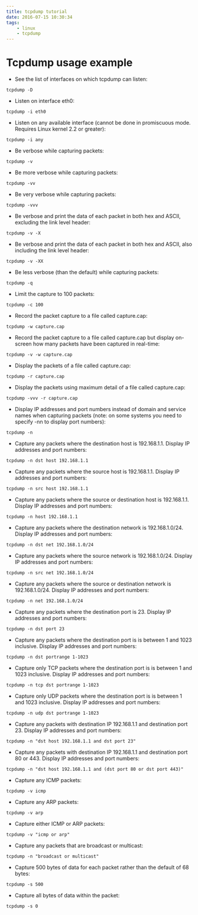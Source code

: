 ```yaml
---
title: tcpdump tutorial
date: 2016-07-15 10:30:34
tags:
    - linux
    - tcpdump
---
```

# Tcpdump usage example
- See the list of interfaces on which tcpdump can listen:
```
tcpdump -D
```
- Listen on interface eth0:
```
tcpdump -i eth0
```
<!-- more -->
- Listen on any available interface (cannot be done in promiscuous mode. Requires Linux kernel 2.2 or greater):
```
tcpdump -i any
```
- Be verbose while capturing packets:
```
tcpdump -v
```
- Be more verbose while capturing packets:
```
tcpdump -vv
```
- Be very verbose while capturing packets:
```
tcpdump -vvv
```
- Be verbose and print the data of each packet in both hex and ASCII, excluding the link level header:
```
tcpdump -v -X
```
- Be verbose and print the data of each packet in both hex and ASCII, also including the link level header:
```
tcpdump -v -XX
```
- Be less verbose (than the default) while capturing packets:
```
tcpdump -q
```
- Limit the capture to 100 packets:
```
tcpdump -c 100
```
- Record the packet capture to a file called capture.cap:
```
tcpdump -w capture.cap
```
- Record the packet capture to a file called capture.cap but display on-screen how many packets have been captured in real-time:
```
tcpdump -v -w capture.cap
```
- Display the packets of a file called capture.cap:
```
tcpdump -r capture.cap
```
- Display the packets using maximum detail of a file called capture.cap:
```
tcpdump -vvv -r capture.cap
```
- Display IP addresses and port numbers instead of domain and service names when capturing packets (note: on some systems you need to specify -nn to display port numbers):
```
tcpdump -n
```
- Capture any packets where the destination host is 192.168.1.1. Display IP addresses and port numbers:
```
tcpdump -n dst host 192.168.1.1
```
- Capture any packets where the source host is 192.168.1.1. Display IP addresses and port numbers:
```
tcpdump -n src host 192.168.1.1
```
- Capture any packets where the source or destination host is 192.168.1.1. Display IP addresses and port numbers:
```
tcpdump -n host 192.168.1.1
```
- Capture any packets where the destination network is 192.168.1.0/24. Display IP addresses and port numbers:
```
tcpdump -n dst net 192.168.1.0/24
```
- Capture any packets where the source network is 192.168.1.0/24. Display IP addresses and port numbers:
```
tcpdump -n src net 192.168.1.0/24
```
- Capture any packets where the source or destination network is 192.168.1.0/24. Display IP addresses and port numbers:
```
tcpdump -n net 192.168.1.0/24
```
- Capture any packets where the destination port is 23. Display IP addresses and port numbers:
```
tcpdump -n dst port 23
```
- Capture any packets where the destination port is is between 1 and 1023 inclusive. Display IP addresses and port numbers:
```
tcpdump -n dst portrange 1-1023
```
- Capture only TCP packets where the destination port is is between 1 and 1023 inclusive. Display IP addresses and port numbers:
```
tcpdump -n tcp dst portrange 1-1023
```
- Capture only UDP packets where the destination port is is between 1 and 1023 inclusive. Display IP addresses and port numbers:
```
tcpdump -n udp dst portrange 1-1023
```
- Capture any packets with destination IP 192.168.1.1 and destination port 23. Display IP addresses and port numbers:
```
tcpdump -n "dst host 192.168.1.1 and dst port 23"
```
- Capture any packets with destination IP 192.168.1.1 and destination port 80 or 443. Display IP addresses and port numbers:
```
tcpdump -n "dst host 192.168.1.1 and (dst port 80 or dst port 443)"
```
- Capture any ICMP packets:
```
tcpdump -v icmp
```
- Capture any ARP packets:
```
tcpdump -v arp
```
- Capture either ICMP or ARP packets:
```
tcpdump -v "icmp or arp"
```
- Capture any packets that are broadcast or multicast:
```
tcpdump -n "broadcast or multicast"
```
- Capture 500 bytes of data for each packet rather than the default of 68 bytes:
```
tcpdump -s 500
```
- Capture all bytes of data within the packet:
```
tcpdump -s 0
```